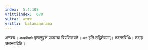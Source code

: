 ```yaml
---
index:  5.4.108
vrittiindex:  670
sutra:  अनश्च
vritti:  balamanorama 
---
```


अनश्च। `अव्ययीभावे` इत्यनुवृत्तं पञ्चम्या विपरिणम्यते। `अन` इति तद्विशेषणम्। तदन्तविधिः। तदाह अन्नन्तादिति। 

